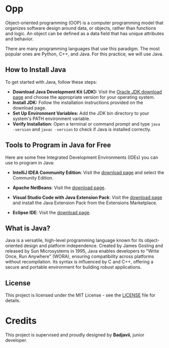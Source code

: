 # Opp

Object-oriented programming (OOP) is a computer programming model that organizes software design around data, or objects, rather than functions and logic. An object can be defined as a data field that has unique attributes and behavior.

There are many programming languages that use this paradigm. The most popular ones are Python, C++, and Java. For this practice, we will use Java.

## How to Install Java

To get started with Java, follow these steps:

- **Download Java Development Kit (JDK):** Visit the [Oracle JDK download page](https://www.oracle.com/java/technologies/javase-downloads.html) and choose the appropriate version for your operating system.
- **Install JDK:** Follow the installation instructions provided on the download page.
- **Set Up Environment Variables:** Add the JDK bin directory to your system's PATH environment variable.
- **Verify Installation:** Open a terminal or command prompt and type `java -version` and `javac -version` to check if Java is installed correctly.

## Tools to Program in Java for Free

Here are some free Integrated Development Environments (IDEs) you can use to program in Java:

- **IntelliJ IDEA Community Edition**: Visit the [download page](https://www.jetbrains.com/idea/download/) and select the Community Edition.
    

- **Apache NetBeans**: Visit the [download page](https://netbeans.apache.org/download/index.html).

- **Visual Studio Code with Java Extension Pack**: Visit the [download page](https://code.visualstudio.com/) and install the Java Extension Pack from the Extensions Marketplace.

- **Eclipse IDE**: Visit the [download page](https://www.eclipse.org/downloads/).

## What is Java?

Java is a versatile, high-level programming language known for its object-oriented design and platform independence. Created by James Gosling and released by Sun Microsystems in 1995, Java enables developers to "Write Once, Run Anywhere" (WORA), ensuring compatibility across platforms without recompilation. Its syntax is influenced by C and C++, offering a secure and portable environment for building robust applications.

## License

This project is licensed under the MIT License - see the [LICENSE](LICENSE) file for details.

# Credits

This project is supervised and proudly designed by **Badjavii**, junior developer.
